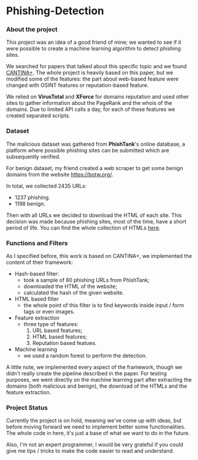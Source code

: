 # Phishing-Detection

### About the project
This project was an idea of a good friend of mine; we wanted to see if it were possible to create a machine learning algorithm to detect phishing sites.

We searched for papers that talked about this specific topic and we found [CANTINA+]( https://dl.acm.org/doi/10.1145/2019599.2019606). The whole project is heavily based on this paper, but we modified some of the features: the part about web-based feature were changed with OSINT features or reputation-based feature.

We relied on **VirusTotal** and **XForce** for domains reputation and used other sites to gather information about the PageRank and the whois of the domains.
Due to limited API calls a day, for each of these features we created separated scripts.

### Dataset
The malicious dataset was gathered from **PhishTank**'s online database, a platform where possible phishing sites can be submitted which are subsequently verified.

For benign dataset, my friend created a web scraper to get some benign domains from the website https://botw.org/.

In total, we collected 2435 URLs:
- 1237 phishing.
- 1198 benign.

Then with all URLs we decided to download the HTML of each site. This decision was made because phishing sites, most of the time, have a short period of life. You can find the whole collection of HTMLs [here](https://drive.google.com/drive/folders/1c9DyVQxPiy-UAeIjxLMD3HzRGTRyrtiW).

### Functions and Filters
As I specified before, this work is based on CANTINA+, we implemented the content of their framework:
* Hash-based filter:
   - took a sample of 80 phishing URLs from PhishTank;
   - downloaded the HTML of the website;
   - calculated the hash of the given website.
* HTML based filter
   - the whole point of this filter is to find keywords inside input / form tags or even images.
* Feature extraction
   - three type of features:
      1. URL based features;
      2. HTML based features;
      3. Reputation based featues.
* Machine learning
   - we used a random forest to perform the detection.

A little note, we implemented every aspect of the framework, though we didn't really create the pipeline described in the paper.
For testing purposes, we went directly on the machine learning part after extracting the domains (both malicious and benign), the download of the HTMLs and the feature extraction.


### Project Status
Currently the project is on hold, meaning we've come up with ideas, but before moving forward we need to implement better some functionalities. The whole code in here, it's just a base of what we want to do in the future.

Also, I'm not an expert programmer, I would be very grateful if you could give me tips / tricks to make the code easier to read and understand.
